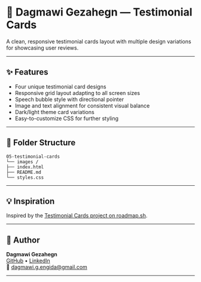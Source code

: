 # 📝 Dagmawi Gezahegn — Testimonial Cards

A clean, responsive testimonial cards layout with multiple design variations for showcasing user reviews.

---

## ✨ Features

- Four unique testimonial card designs
- Responsive grid layout adapting to all screen sizes
- Speech bubble style with directional pointer
- Image and text alignment for consistent visual balance
- Dark/light theme card variations
- Easy-to-customize CSS for further styling

---

## 📁 Folder Structure
```
05-testimonial-cards
└── images / 
├── index.html
├── README.md
└── styles.css
```
---


## 💡 Inspiration

Inspired by the [Testimonial Cards project on roadmap.sh](https://roadmap.sh/projects/testimonial-cards).

---


## 👤 Author

**Dagmawi Gezahegn**  
[GitHub](https://github.com/dagmawigezahegn) • [LinkedIn](https://linkedin.com/in/dagmawi-g-engida)  
📧 dagmawi.g.engida@gmail.com

---
